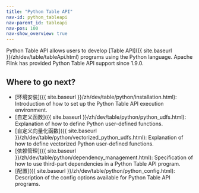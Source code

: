 ```yaml
---
title: "Python Table API"
nav-id: python_tableapi
nav-parent_id: tableapi
nav-pos: 100
nav-show_overview: true
---
```

<!--
Licensed to the Apache Software Foundation (ASF) under one
or more contributor license agreements.  See the NOTICE file
distributed with this work for additional information
regarding copyright ownership.  The ASF licenses this file
to you under the Apache License, Version 2.0 (the
"License"); you may not use this file except in compliance
with the License.  You may obtain a copy of the License at

  http://www.apache.org/licenses/LICENSE-2.0

Unless required by applicable law or agreed to in writing,
software distributed under the License is distributed on an
"AS IS" BASIS, WITHOUT WARRANTIES OR CONDITIONS OF ANY
KIND, either express or implied.  See the License for the
specific language governing permissions and limitations
under the License.
-->

Python Table API allows users to develop [Table API]({{ site.baseurl }}/zh/dev/table/tableApi.html) programs using the Python language.
Apache Flink has provided Python Table API support since 1.9.0.

## Where to go next?

- [环境安装]({{ site.baseurl }}/zh/dev/table/python/installation.html): Introduction of how to set up the Python Table API execution environment.
- [自定义函数]({{ site.baseurl }}/zh/dev/table/python/python_udfs.html): Explanation of how to define Python user-defined functions.
- [自定义向量化函数]({{ site.baseurl }}/zh/dev/table/python/vectorized_python_udfs.html): Explanation of how to define vectorized Python user-defined functions.
- [依赖管理]({{ site.baseurl }}/zh/dev/table/python/dependency_management.html): Specification of how to use third-part dependencies in a Python Table API program.
- [配置]({{ site.baseurl }}/zh/dev/table/python/python_config.html): Description of the config options available for Python Table API programs.
